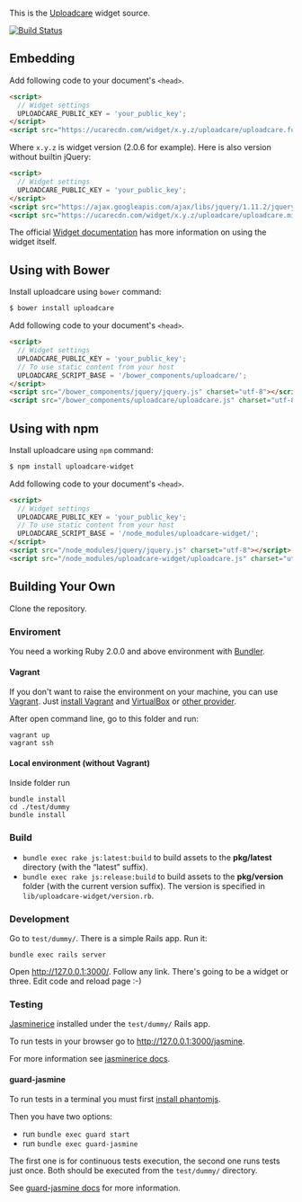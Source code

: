 This is the [Uploadcare](https://uploadcare.com/) widget source.

[![Build Status](https://travis-ci.org/uploadcare/uploadcare-widget.png?branch=master)](https://travis-ci.org/uploadcare/uploadcare-widget)

## Embedding

Add following code to your document's `<head>`.

```html
<script>
  // Widget settings
  UPLOADCARE_PUBLIC_KEY = 'your_public_key';
</script>
<script src="https://ucarecdn.com/widget/x.y.z/uploadcare/uploadcare.full.min.js" charset="utf-8"></script>
```

Where `x.y.z` is widget version (2.0.6 for example).
Here is also version without builtin jQuery:

```html
<script>
  // Widget settings
  UPLOADCARE_PUBLIC_KEY = 'your_public_key';
</script>
<script src="https://ajax.googleapis.com/ajax/libs/jquery/1.11.2/jquery.min.js" charset="utf-8"></script>
<script src="https://ucarecdn.com/widget/x.y.z/uploadcare/uploadcare.min.js" charset="utf-8"></script>
```

The official [Widget documentation](https://uploadcare.com/documentation/widget/)
has more information on using the widget itself.

## Using with Bower

Install uploadcare using `bower` command:

```sh
$ bower install uploadcare
```

Add following code to your document's `<head>`.

```html
<script>
  // Widget settings
  UPLOADCARE_PUBLIC_KEY = 'your_public_key';
  // To use static content from your host   
  UPLOADCARE_SCRIPT_BASE = '/bower_components/uploadcare/';
</script>
<script src="/bower_components/jquery/jquery.js" charset="utf-8"></script>
<script src="/bower_components/uploadcare/uploadcare.js" charset="utf-8"></script>
```

## Using with npm

Install uploadcare using `npm` command:

```sh
$ npm install uploadcare-widget
```

Add following code to your document's `<head>`.

```html
<script>
  // Widget settings
  UPLOADCARE_PUBLIC_KEY = 'your_public_key';
  // To use static content from your host   
  UPLOADCARE_SCRIPT_BASE = '/node_modules/uploadcare-widget/';
</script>
<script src="/node_modules/jquery/jquery.js" charset="utf-8"></script>
<script src="/node_modules/uploadcare-widget/uploadcare.js" charset="utf-8"></script>
```


## Building Your Own

Clone the repository.

### Enviroment

You need a working Ruby 2.0.0 and above environment with [Bundler](http://bundler.io).

#### Vagrant

If you don't want to raise the environment on your machine, you can use [Vagrant](https://www.vagrantup.com/).
Just [install Vagrant](https://www.vagrantup.com/docs/installation/) and [VirtualBox](https://www.virtualbox.org/) or [other provider](https://www.vagrantup.com/docs/getting-started/providers.html).

After open command line, go to this folder and run:

    vagrant up
    vagrant ssh

#### Local environment (without Vagrant)

Inside folder run

    bundle install
    cd ./test/dummy
    bundle install

### Build

* `bundle exec rake js:latest:build` to build assets
  to the **pkg/latest** directory (with the “latest” suffix).
* `bundle exec rake js:release:build` to build assets
  to the **pkg/version** folder (with the current version suffix).
  The version is specified in `lib/uploadcare-widget/version.rb`.

### Development

Go to `test/dummy/`. There is a simple Rails app. Run it:

    bundle exec rails server
    
Open http://127.0.0.1:3000/. Follow any link. 
There's going to be a widget or three. Edit code and reload page :-)


### Testing

[Jasminerice](https://github.com/bradphelan/jasminerice) 
installed under the `test/dummy/` Rails app.

To run tests in your browser go to http://127.0.0.1:3000/jasmine.

For more information see 
[jasminerice docs](https://github.com/bradphelan/jasminerice).

#### guard-jasmine

To run tests in a terminal you must first 
[install phantomjs](https://github.com/guard/guard-jasmine#phantomjs).

Then you have two options:

  - run `bundle exec guard start`
  - run `bundle exec guard-jasmine`

The first one is for continuous tests execution,
the second one runs tests just once.
Both should be executed from the `test/dummy/` directory.

See [guard-jasmine docs](https://github.com/netzpirat/guard-jasmine) 
for more information.
